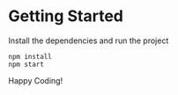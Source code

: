 # Getting Started
Install the dependencies and run the project
```
npm install
npm start
```



Happy Coding!